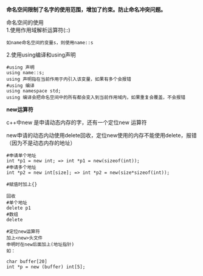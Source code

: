 **命名空间限制了名字的使用范围，增加了约束。防止命名冲突问题。**

命名空间的使用  
1.使用作用域解析运算符(::)  
```
如name命名空间的变量s，则使用name::s  
```
2.使用using编译和using声明  
```
#using 声明
using name::s;
using 声明指在当前作用于内引入该变量，如果有多个会报错
#using 编译
using namespace std;
using 编译会把命名空间中的所有都会变入到当前作用域内，如果重复会覆盖，不会报错
```

**new运算符**  

c++中new 是申请动态内存的字，还有一个定位new 运算符  

new申请的动态内动使用delete回收，定位new使用的内存不能使用delete，报错（因为不是动态内存的地址）
```
#申请单个地址
int *p1 = new int; => int *p1 = new(sizeof(int));
#申请多个地址
int *p2 = new int[size]; => int *p2 = new(size*sizeof(int));

#赋值时加上{}

回收
#单个地址
delete p1
#数组
delete
```

```
#定位new运算符
加上<new>头文件
申明时在new后面加上(地址指针)
如：

char buffer[20]
int *p = new (buffer) int[5];
```